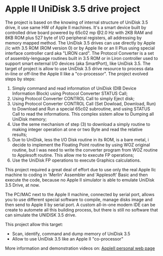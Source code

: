 # Apple II UniDisk 3.5 drive project

The project is based on the knowing of internal structure of UniDisk 3.5 drive, it use same HW of Apple II machines. It's a smart device built by controlled drive board powered by 65c02 mp @2.0 Hz with 2KB RAM and 8KB ROM plus 527 byte of I/O peripheral registers, all addressing by memory mapped method. The UniDisk 3.5 drives can use directly by Apple //c with 3.5 ROM (ROM version 0) or by Apple IIe or an II Plus using special interface controller card aka "LIRON card". The Protocol Converter is a set of assembly-lenguage routines built in 3.5 ROM or in Liron controller used to support smart external I/O devices (aka SmartPort), like UniDisk 3.5. The target of project is allow to use UniDisk 3.5 drive resource to process data in-line or off-line the Apple II like a "co-processor". The project evolved steps by steps:
1) Simply command and read information of UniDisk (DIB Device Information Block) using Protocol Converter STATUS Call; 
2) Using Protocol Converter CONTROL Call to simply Eject disk; 
3) Using Protocol Converter CONTROL Call (Set Dowload, Download, Run) to Download and Run a special 65c02 subroutine, and using STATUS Call to read the informations. This complex sistem allow to Dumping all UniDisk memory; 
4) Use the seme mechanism of step (3) to download a simply routine to making integer operation at one or two Byte and read the relative results; 
5) Due to UniDisk, less the I/O Disk routine in its ROM, is a bare metal, i decide to implement the Floating Point routine by using WOZ original routine, but I was need to write the converter program from WOZ routine to Applesoft routine. This allow me to execute FP operations; 
6) Use the UniDisk FP operations to execute Graphics calculations.

This project required a great deal of effort due to use only the real Apple IIc machine to coding in 'Merlin' Assembler and 'Applesoft' Basic and then execute the code, because no Apple II simulator is able to emulate UniDisk 3.5 Drive, at now.

The PC/MAC next to the Apple II machine, connected by serial port, allows you to use different special software to compile, manage disks image and then send to Apple II by serial port. A custom all-in-one modern IDE can be create to automete all this building process, but there is still no software that can simulate the UNIDISK 3.5 drive.


This project allow this target:
* Scan, identify, command and dump memory of UniDisk 3.5
* Allow to use UniDisk 3.5 like an Apple II "co-processor"

More information and demonstration videos on: [AppleII personal web page](https://grecoriccardo.it/apple2)
